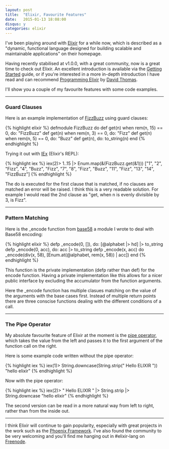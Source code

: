 ```yaml
---
layout: post
title:  "Elixir, Favourite Features"
date:   2015-01-13 18:08:00
disqus: y
categories: elixir
---
```

I've been playing around with [Elixir](http://elixir-lang.org) for a while now,
which is described as a "dynamic, functional language designed for building scalable
and maintainable applications" on their homepage.

Having recently stabilised at v1.0.0, with a great community, now is a great time
to check out Elixir. An excellent introduction is available via the
[Getting Started](http://elixir-lang.org/getting_started/1.html) guide, or if
you're interested in a more in-depth introduction I have read and can recommend
[Programming Elixir](https://pragprog.com/book/elixir/programming-elixir) by
[David Thomas](http://pragdave.me).

I'll show you a couple of my favourite features with some code examples.

---
### Guard Clauses

Here is an example implementation of [FizzBuzz](http://c2.com/cgi/wiki?FizzBuzzTest)
using guard clauses:

{% highlight elixir %}
defmodule FizzBuzz do
  def get(n) when rem(n, 15) == 0, do: "FizzBuzz"
  def get(n) when rem(n, 3) == 0, do: "Fizz"
  def get(n) when rem(n, 5) == 0, do: "Buzz"
  def get(n), do: to_string(n)
end
{% endhighlight %}

Trying it out with [IEx](http://elixir-lang.org/docs/master/iex/IEx.html) (Elixir's
REPL):

{% highlight iex %}
iex(2)>  1..15 |> Enum.map(&(FizzBuzz.get(&1)))
["1", "2", "Fizz", "4", "Buzz", "Fizz", "7", "8",
 "Fizz", "Buzz", "11", "Fizz", "13", "14", "FizzBuzz"]
{% endhighlight %}

The do is executed for the first clause that is matched, if no clauses are
matched an error will be raised. I think this is a very readable solution.
For example I would read the 2nd clause as "get, when n is evenly divisible by 3,
is Fizz".

---

### Pattern Matching

Here is the _encode function from [base58](https://github.com/jrdnull/base58)
a module I wrote to deal with Base58 encoding:

{% highlight elixir %}
defp _encode(0, []), do: [@alphabet |> hd] |> to_string
defp _encode(0, acc), do: acc |> to_string
defp _encode(x, acc) do
  _encode(div(x, 58), [Enum.at(@alphabet, rem(x, 58)) | acc])
end
{% endhighlight %}

This function is the private implementation (defp rather than def) for the encode
function. Having a private implementation like this allows for a nicer public
interface by excluding the accumulator from the function arguments.

Here the _encode function has multiple clasues matching on the value of the
arguments with the base cases first. Instead of multiple return points there
are three conscise functions dealing with the different conditions of a call.

---

### The Pipe Operator

My absolute favourite feature of Elixir at the moment is the
[pipe operator](http://elixir-lang.org/getting_started/10.html#10.2.1-the-pipe-operator),
which takes the value from the left and passes it to the first argument of the
function call on the right.

Here is some example code written without the pipe operator:

{% highlight iex %}
iex(1)> String.downcase(String.strip(" Hello ELIXIR  "))
"hello elixir"
{% endhighlight %}

Now with the pipe operator:

{% highlight iex %}
iex(2)> " Hello ELIXIR  " |> String.strip |> String.downcase
"hello elixir"
{% endhighlight %}

The second version can be read in a more natural way from left to right, rather
than from the inside out.

---

I think Elixir will continue to gain popularity, especially with great projects
in the work such as the [Phoenix Framework](http://www.phoenixframework.org/).
I've also found the community to be very welcoming and you'll find me hanging out
in #elixir-lang on [Freenode](http://freenode.net).
